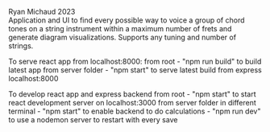 Ryan Michaud 2023 <br>
Application and UI to find every possible way to voice a group of chord tones on a string instrument within a maximum number of frets and generate diagram visualizations. Supports any tuning and number of strings.


To serve react app from localhost:8000:
    from root 
        - "npm run build" to build latest app
    from server folder 
        - "npm start" to serve latest build from express localhost:8000

To develop react app and express backend
    from root 
        - "npm start" to start react development server on localhost:3000
    from server folder in different terminal
        - "npm start" to enable backend to do calculations
        - "npm run dev" to use a nodemon server to restart with every save


